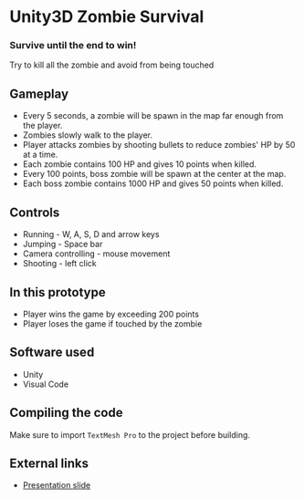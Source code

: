# Unity3D Zombie Survival
### Survive until the end to win!
Try to kill all the zombie and avoid from being touched

## Gameplay
- Every 5 seconds, a zombie will be spawn in the map far enough from the player.
- Zombies slowly walk to the player.
- Player attacks zombies by shooting bullets to reduce zombies' HP by 50 at a time.
- Each zombie contains 100 HP and gives 10 points when killed.
- Every 100 points, boss zombie will be spawn at the center at the map.
- Each boss zombie contains 1000 HP and gives 50 points when killed.

## Controls
- Running - W, A, S, D and arrow keys
- Jumping - Space bar
- Camera controlling - mouse movement
- Shooting - left click

## In this prototype
- Player wins the game by exceeding 200 points
- Player loses the game if touched by the zombie

## Software used
- Unity
- Visual Code

## Compiling the code
Make sure to import ```TextMesh Pro``` to the project before building.

## External links
- [Presentation slide](https://docs.google.com/presentation/d/1KeWefZKNFK8WWGnsaAn3O34ANj1iYjOkw0Kq7eWxyQI/edit?usp=sharing)
